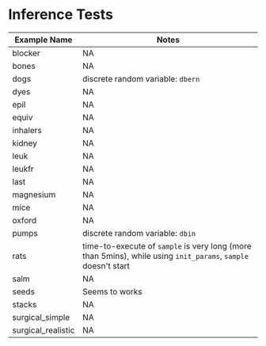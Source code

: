 # Inference Tests

| Example Name  |  Notes |
| ------------- | -------- |
| blocker | NA |
| bones | NA |
| dogs | discrete random variable: `dbern`  |
| dyes  | NA |
| epil | NA |
| equiv | NA | 
| inhalers | NA |
| kidney | NA |
| leuk | NA |
| leukfr | NA |
| last | NA |
| magnesium | NA |
| mice | NA |
| oxford | NA |
| pumps | discrete random variable: `dbin` |
| rats | time-to-execute of `sample` is very long (more than 5mins), while using `init_params`, `sample` doesn't start  |
| salm | NA |
| seeds | Seems to works |
| stacks | NA |
| surgical_simple | NA |
| surgical_realistic | NA |
